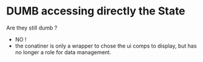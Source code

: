 # DUMB accessing directly the State

Are they still dumb ?

- NO !
- the conatiner is only a wrapper to chose the ui comps to display, but has no longer a role for data management.
